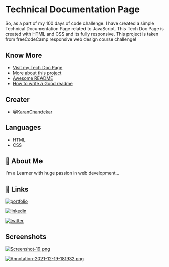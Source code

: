 
# Technical Documentation Page

So, as a part of my 100 days of code challenge. I have created a simple Technical Documentation Page related to JavaScript. This Tech Doc Page is created with HTML and CSS and its fully responsive. This project is taken from freeCodeCamp responsive web design course challenge! 


## Know More

 - [Visit my Tech Doc Page](https://tech-doc-page-five.vercel.app/)
 - [More about this project](https://www.freecodecamp.org/learn/responsive-web-design/responsive-web-design-projects/build-a-technical-documentation-page)
 - [Awesome README](https://github.com/matiassingers/awesome-readme)
 - [How to write a Good readme](https://bulldogjob.com/news/449-how-to-write-a-good-readme-for-your-github-project)


## Creater

- [@KaranChandekar](https://github.com/KaranChandekar)


## Languages

- HTML
- CSS


## 🚀 About Me
I'm a Learner with huge passion in web development...


## 🔗 Links
[![portfolio](https://img.shields.io/badge/my_portfolio-000?style=for-the-badge&logo=ko-fi&logoColor=white)](https://portfolio-web-one-lovat.vercel.app/)

[![linkedin](https://img.shields.io/badge/linkedin-0A66C2?style=for-the-badge&logo=linkedin&logoColor=white)](https://www.linkedin.com/in/karan-chandekar-a87263219/)

[![twitter](https://img.shields.io/badge/twitter-1DA1F2?style=for-the-badge&logo=twitter&logoColor=white)](https://twitter.com/karanchandekar1)


## Screenshots

[![Screenshot-19.png](https://i.postimg.cc/Xq9QQtQC/Screenshot-19.png)](https://postimg.cc/dZt20NMs)

[![Annotation-2021-12-19-181932.png](https://i.postimg.cc/FsmZhWTT/Annotation-2021-12-19-181932.png)](https://postimg.cc/MXPRDD2B)
